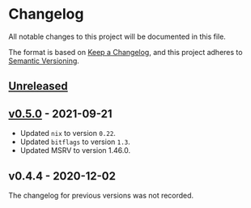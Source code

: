 # Changelog

All notable changes to this project will be documented in this file.

The format is based on [Keep a Changelog](https://keepachangelog.com/en/1.0.0/),
and this project adheres to [Semantic
Versioning](https://semver.org/spec/v2.0.0.html).

## [Unreleased]

## [v0.5.0] - 2021-09-21

- Updated `nix` to version `0.22`.
- Updated `bitflags` to version `1.3`.
- Updated MSRV to version 1.46.0.

## v0.4.4 - 2020-12-02

The changelog for previous versions was not recorded.

[Unreleased]: https://github.com/rust-embedded/rust-i2cdev/compare/0.5.0...HEAD
[v0.5.0]: https://github.com/rust-embedded/rust-i2cdev/compare/0.4.0...0.5.0

